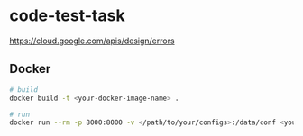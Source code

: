 # code-test-task

https://cloud.google.com/apis/design/errors

## Docker

```bash
# build
docker build -t <your-docker-image-name> .

# run
docker run --rm -p 8000:8000 -v </path/to/your/configs>:/data/conf <your-docker-image-name>
```
